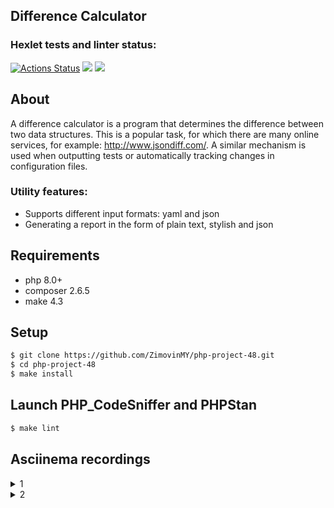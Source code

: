 ## Difference Calculator

### Hexlet tests and linter status:
[![Actions Status](https://github.com/ZimovinMY/php-project-48/actions/workflows/hexlet-check.yml/badge.svg)](https://github.com/ZimovinMY/php-project-48/actions)
<a href="https://codeclimate.com/github/ZimovinMY/php-project-48/maintainability"><img src="https://api.codeclimate.com/v1/badges/da62a524453974cec387/maintainability" /></a>
<a href="https://codeclimate.com/github/ZimovinMY/php-project-48/test_coverage"><img src="https://api.codeclimate.com/v1/badges/da62a524453974cec387/test_coverage" /></a>

## About

A difference calculator is a program that determines the difference between two data structures. This is a popular task, for which there are many online services, for example: http://www.jsondiff.com/. A similar mechanism is used when outputting tests or automatically tracking changes in configuration files.

### Utility features:

* Supports different input formats: yaml and json
* Generating a report in the form of plain text, stylish and json

## Requirements

* php 8.0+
* composer 2.6.5
* make 4.3

## Setup
 
```sh
$ git clone https://github.com/ZimovinMY/php-project-48.git
$ cd php-project-48
$ make install
```

## Launch PHP_CodeSniffer and PHPStan

```sh
$ make lint
```

## Asciinema recordings
<details>
<summary>1</summary>
<a href="https://asciinema.org/a/ME0ZCvr7Publc5jMvL9tQ1BbP" target="_blank"><img src="https://asciinema.org/a/ME0ZCvr7Publc5jMvL9tQ1BbP.svg" /></a>
</details>
<details>
<summary>2</summary>
<a href="https://asciinema.org/a/tp1OY2MfZUGWcsbYJekeQmysa" target="_blank"><img src="https://asciinema.org/a/tp1OY2MfZUGWcsbYJekeQmysa.svg" /></a>
</details>

